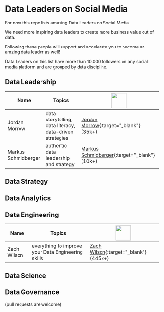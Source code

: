 # Data Leaders on Social Media

For now this repo lists amazing Data Leaders on Social Media.

We need more inspiring data leaders to create more business value out of data.

Following these people will support and accelerate you to become an amzing data leader as well!

Data Leaders on this list have more than 10.000 followers on any social media platform and are grouped by data discipline.

## Data Leadership

| Name                | Topics                                                   | <img src="https://upload.wikimedia.org/wikipedia/commons/c/ca/LinkedIn_logo_initials.png" width="50" height="50"/> |
|---------------------|----------------------------------------------------------|--------------------------|
| Jordan Morrow       | data storytelling, data literacy, data-driven strategies | [Jordan Morrow](https://www.linkedin.com/in/jordanmorrow/){:target="_blank"} (35k+)     |
| Markus Schmidberger | authentic data leadership and strategy                   | [Markus Schmidberger](https://www.linkedin.com/in/schmidberger/){:target="_blank"} (10k+)     |



## Data Strategy

## Data Analytics

## Data Engineering
| Name        | Topics                                             | <img src="https://upload.wikimedia.org/wikipedia/commons/c/ca/LinkedIn_logo_initials.png" width="50" height="50"/> |
|-------------|----------------------------------------------------|--------------------------------|
| Zach Wilson | everything to improve your Data Engineering skills | [Zach Wilson](https://www.linkedin.com/in/eczachly){:target="_blank"} (445k+)     |

## Data Science

## Data Governance


(pull requests are welcome)